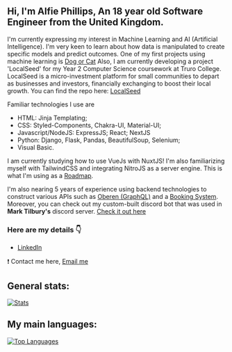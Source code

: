 ## Hi, I'm Alfie Phillips, An 18 year old Software Engineer from the United Kingdom.

I'm currently expressing my interest in Machine Learning and AI (Artificial Intelligence). I'm very keen to learn about how data is manipulated to create specific models and predict outcomes. One of my first projects using machine learning is [Dog or Cat](https://github.com/alfiephillips/dog-or-cat) Also, I am currently developing a project 'LocalSeed' for my Year 2 Computer Science coursework at Truro College. LocalSeed is a micro-investment platform for small communities to depart as businesses and investors, financially exchanging to boost their local growth. You can find the repo here: [LocalSeed](https://github.com/alfiephillips/localseed)

Familiar technologies I use are 
- HTML: Jinja Templating;
- CSS: Styled-Components, Chakra-UI, Material-UI;
- Javascript/NodeJS: ExpressJS; React; NextJS
- Python: Django, Flask, Pandas, BeautifulSoup, Selenium;
- Visual Basic.

I am currently studying how to use VueJs with NuxtJS! I'm also familiarizing myself with TailwindCSS and integrating NitroJS as a server engine. This is what I'm using as a [Roadmap](https://roadmap.sh/vue).

I'm also nearing 5 years of experience using backend technologies to construct various APIs such as [Oberen (GraphQL)](https://github.com/oberen-hq/oberen/tree/prod/oberen__api) and a [Booking System](https://github.com/alfiephillips/booking-system).
Moreover, you can check out my custom-built discord bot that was used in **Mark Tilbury's** discord server. [Check it out here](https://github.com/Alfie-Phillips/Mark-Tilbury)

### Here are my details 👇
* [LinkedIn](https://www.linkedin.com/in/alfiephillips/)

❗️ Contact me here, [Email me](mailto:mail@alfiephillips)
  
## General stats:
[![Stats](https://github-readme-stats.vercel.app/api?username=alfiephillips&show_icons=true&count_private=true&include_all_commits=true&theme=dracula)](https://github.com/alfiephillips?tab=repositories)

## My main languages:
[![Top Languages](https://github-readme-stats.vercel.app/api/top-langs/?username=alfiephillips&layout=compact&theme=dracula)](https://github.com/alfiephillips?tab=repositories)
